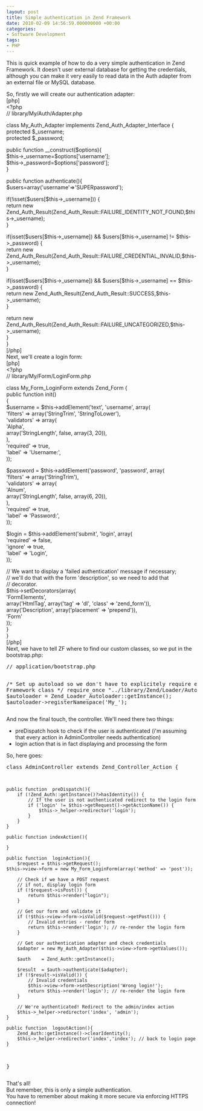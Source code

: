 ```yaml
---
layout: post
title: Simple authentication in Zend Framework
date: 2010-02-09 14:56:59.000000000 +00:00
categories:
- Software Development 
tags:
- PHP
---
```

<p>This is quick example of how to do a very simple authentication in Zend Framework. It doesn't user external database for getting the credentials, although you can make it very easily to read data in the Auth adapter from an external file or MySQL database.</p>
<p><!--more-->So, firstly we will create our authentication adapter:<br />
[php]<br />
&lt;?php<br />
// library/My/Auth/Adapter.php</p>
<p>class My_Auth_Adapter implements Zend_Auth_Adapter_Interface {<br />
	protected $_username;<br />
	protected $_password;</p>
<p>	public function __construct($options){<br />
		$this-&gt;_username=$options['username'];<br />
		$this-&gt;_password=$options['password'];<br />
	}</p>
<p>	public function authenticate(){<br />
		$users=array('username'=&gt;'SUPERpassword');</p>
<p>		if(!isset($users[$this-&gt;_username])) {<br />
			return new Zend_Auth_Result(Zend_Auth_Result::FAILURE_IDENTITY_NOT_FOUND,$this-&gt;_username);<br />
		}</p>
<p>		if(isset($users[$this-&gt;_username]) &amp;&amp; $users[$this-&gt;_username] != $this-&gt;_password) {<br />
			return new Zend_Auth_Result(Zend_Auth_Result::FAILURE_CREDENTIAL_INVALID,$this-&gt;_username);<br />
		}</p>
<p>		if(isset($users[$this-&gt;_username]) &amp;&amp; $users[$this-&gt;_username] == $this-&gt;_password) {<br />
			return new Zend_Auth_Result(Zend_Auth_Result::SUCCESS,$this-&gt;_username);<br />
		}</p>
<p>		return new Zend_Auth_Result(Zend_Auth_Result::FAILURE_UNCATEGORIZED,$this-&gt;_username);<br />
	}<br />
}<br />
[/php]<br />
Next, we'll create a login form:<br />
[php]<br />
&lt;?php<br />
// library/My/Form/LoginForm.php</p>
<p>class My_Form_LoginForm extends Zend_Form {<br />
    public function init()<br />
    {<br />
        $username = $this-&gt;addElement('text', 'username', array(<br />
            'filters'    =&gt; array('StringTrim', 'StringToLower'),<br />
            'validators' =&gt; array(<br />
                'Alpha',<br />
                array('StringLength', false, array(3, 20)),<br />
            ),<br />
            'required'   =&gt; true,<br />
            'label'      =&gt; 'Username:',<br />
        ));</p>
<p>        $password = $this-&gt;addElement('password', 'password', array(<br />
            'filters'    =&gt; array('StringTrim'),<br />
            'validators' =&gt; array(<br />
                'Alnum',<br />
                array('StringLength', false, array(6, 20)),<br />
            ),<br />
            'required'   =&gt; true,<br />
            'label'      =&gt; 'Password:',<br />
        ));</p>
<p>        $login = $this-&gt;addElement('submit', 'login', array(<br />
            'required' =&gt; false,<br />
            'ignore'   =&gt; true,<br />
            'label'    =&gt; 'Login',<br />
        ));</p>
<p>        // We want to display a 'failed authentication' message if necessary;<br />
        // we'll do that with the form 'description', so we need to add that<br />
        // decorator.<br />
        $this-&gt;setDecorators(array(<br />
            'FormElements',<br />
            array('HtmlTag', array('tag' =&gt; 'dl', 'class' =&gt; 'zend_form')),<br />
            array('Description', array('placement' =&gt; 'prepend')),<br />
            'Form'<br />
        ));<br />
    }<br />
}<br />
 [/php]<br />
Next, we have to tell ZF where to find our custom classes, so we put in the bootstrap.php:</p>
<pre lang="php" colla="+">
// application/bootstrap.php

/* Set up autoload so we don't have to explicitely require each Zend Framework class */
require_once "../library/Zend/Loader/Autoloader.php";
$autoloader = Zend_Loader_Autoloader::getInstance();
$autoloader->registerNamespace('My_');
</pre>
<p>And now the final touch, the controller. We'll need there two things:</p>
<ul>
<li>preDispatch hook to check if the user is authenticated (i'm assuming that every action in AdminController needs authentication)</li>
<li>login action that is in fact displaying and processing the form</li>
</ul>
<p>So, here goes:</p>
<pre lang="php" colla="+">
<?php // application/controllers/AdminController.php

class AdminController extends Zend_Controller_Action {
	
  	public function  preDispatch(){
        if (!Zend_Auth::getInstance()?>hasIdentity()) {
            // If the user is not authenticated redirect to the login form
        	if ('login' != $this->getRequest()->getActionName()) {
            	$this->_helper->redirector('login');
        	}
        }
    }
	
	public function indexAction(){

	}
	
	public function  loginAction(){
        $request = $this->getRequest();
	$this->view->form = new My_Form_LoginForm(array('method' => 'post'));
		
        // Check if we have a POST request
        // if not, display login form
        if (!$request->isPost()) {
        	return $this->render("login");
        }

        // Get our form and validate it
        if (!$this->view->form->isValid($request->getPost())) {
            // Invalid entries - render form
            return $this->render('login'); // re-render the login form
        }

        // Get our authentication adapter and check credentials
        $adapter = new My_Auth_Adapter($this->view->form->getValues());
        
        $auth    = Zend_Auth::getInstance();
        
        $result  = $auth->authenticate($adapter);
        if (!$result->isValid()) {
            // Invalid credentials
            $this->view->form->setDescription('Wrong login!');
            return $this->render('login'); // re-render the login form
        }

        // We're authenticated! Redirect to the admin/index action 
        $this->_helper->redirector('index', 'admin');
    }
    
    public function  logoutAction(){
        Zend_Auth::getInstance()->clearIdentity();
        $this->_helper->redirector('index','index'); // back to login page
    }
	
}
</pre>
<p>That's all!<br />
But remember, this is only a simple authentication.<br />
You have to remember about making it more secure via enforcing HTTPS connection!</p>
